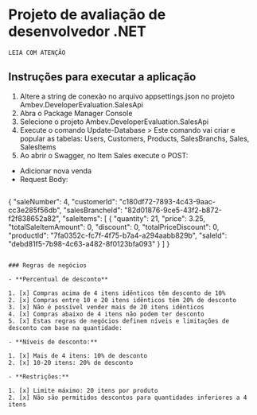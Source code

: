 # Projeto de avaliação de desenvolvedor .NET

`LEIA COM ATENÇÃO`

## Instruções para executar a aplicação
1. Altere a string de conexão no arquivo appsettings.json no projeto Ambev.DeveloperEvaluation.SalesApi
2. Abra o Package Manager Console 
3. Selecione o projeto Ambev.DeveloperEvaluation.SalesApi
4. Execute o comando Update-Database > Este comando vai criar e popular as tabelas: 
   Users, Customers, Products, SalesBranchs, Sales, SalesItems
5. Ao abrir o Swagger, no Item Sales execute o POST:
- Adicionar nova venda
- Request Body:
  ```json
{
  "saleNumber": 4,
  "customerId": "c180df72-7893-4c43-9aac-cc3e285f56db",
  "salesBrancheId": "82d01876-9ce5-43f2-b872-f2f838652a82",
  "saleItems": [
    {
      "quantity": 21,
      "price": 3.25,
      "totalSaleItemAmount": 0,
      "discount": 0,
      "totalPriceDiscount": 0,
      "productId": "7fa0352c-fc7f-4f75-b7a4-a294aabb829b",
      "saleId": "debd81f5-7b98-4c63-a482-8f0123bfa093"
    }
  ]
}
  ```   

### Regras de negócios

- **Percentual de desconto**

1. [x] Compras acima de 4 itens idênticos têm desconto de 10% 
2. [x] Compras entre 10 e 20 itens idênticos têm 20% de desconto 
3. [x] Não é possível vender mais de 20 itens idênticos
4. [x] Compras abaixo de 4 itens não podem ter desconto
5. [x] Estas regras de negócios definem níveis e limitações de desconto com base na quantidade:

- **Níveis de desconto:**

1. [x] Mais de 4 itens: 10% de desconto
2. [x] 10-20 itens: 20% de desconto

- **Restrições:**

1. [x] Limite máximo: 20 itens por produto
2. [x] Não são permitidos descontos para quantidades inferiores a 4 itens

